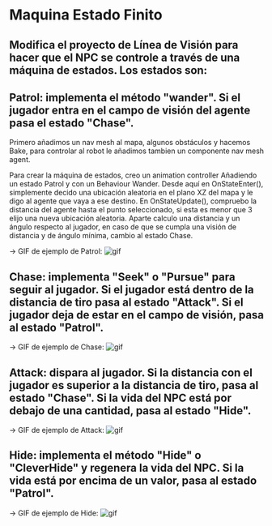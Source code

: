 # Maquina Estado Finito
## Modifica el proyecto de Línea de Visión para hacer que el NPC se controle a través de una máquina de estados. Los estados son:

## Patrol: implementa el método "wander". Si el jugador entra en el campo de visión del agente pasa el estado "Chase".

Primero añadimos un nav mesh al mapa, algunos obstáculos y hacemos Bake, para controlar al robot le añadimos tambien un componente nav mesh agent.

Para crear la máquina de estados, creo un animation controller Añadiendo un estado Patrol y con un Behaviour Wander.
Desde aquí en OnStateEnter(), simplemente decido una ubicación aleatoria en el plano XZ del mapa y le digo al agente que vaya a ese destino.
En OnStateUpdate(), compruebo la distancia del agente hasta el punto seleccionado, si esta es menor que 3 elijo una nueva ubicación aleatoria.
Aparte calculo una distancia y un ángulo respecto al jugador, en caso de que se cumpla una visión de distancia y de ángulo mínima, cambio al estado Chase.

-> GIF de ejemplo de Patrol:
![gif](./GIF/patrol.gif)

## Chase: implementa "Seek" o "Pursue" para seguir al jugador. Si el jugador está dentro de la distancia de tiro pasa al estado "Attack". Si el jugador deja de estar en el campo de visión, pasa al estado "Patrol".

-> GIF de ejemplo de Chase:
![gif](./GIF/patrol.gif)

## Attack: dispara al jugador. Si la distancia con el jugador es superior a la distancia de tiro, pasa al estado "Chase". Si la vida del NPC está por debajo de una cantidad, pasa al estado "Hide".

-> GIF de ejemplo de Attack:
![gif](./GIF/patrol.gif)

## Hide: implementa el método "Hide" o "CleverHide" y regenera la vida del NPC. Si la vida está por encima de un valor, pasa al estado "Patrol".

-> GIF de ejemplo de Hide:
![gif](./GIF/patrol.gif)
